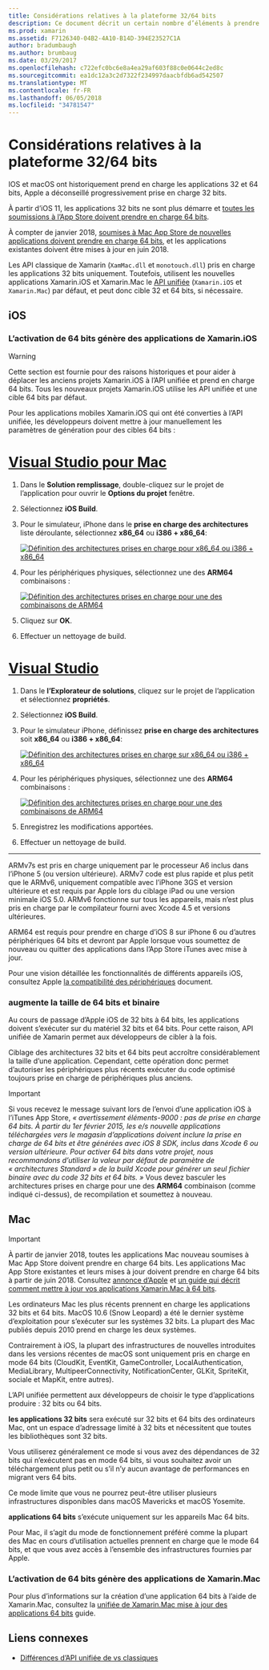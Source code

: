 ```yaml
---
title: Considérations relatives à la plateforme 32/64 bits
description: Ce document décrit un certain nombre d’éléments à prendre en compte lors du ciblage des architectures 32 bits et 64 bits pour une application Xamarin.iOS ou Xamarin.Mac.
ms.prod: xamarin
ms.assetid: F7126340-04B2-4A10-B14D-394E23527C1A
author: bradumbaugh
ms.author: brumbaug
ms.date: 03/29/2017
ms.openlocfilehash: c722efc0bc6e8a4ea29af603f88c0e0644c2ed8c
ms.sourcegitcommit: ea1dc12a3c2d7322f234997daacbfdb6ad542507
ms.translationtype: MT
ms.contentlocale: fr-FR
ms.lasthandoff: 06/05/2018
ms.locfileid: "34781547"
---
```

# <a name="3264-bit-platform-considerations"></a>Considérations relatives à la plateforme 32/64 bits

IOS et macOS ont historiquement prend en charge les applications 32 et 64 bits, Apple a déconseillé progressivement prise en charge 32 bits.

À partir d’iOS 11, les applications 32 bits ne sont plus démarre et [toutes les soumissions à l’App Store doivent prendre en charge 64 bits](https://developer.apple.com/news/?id=06282017b).

À compter de janvier 2018, [soumises à Mac App Store de nouvelles applications doivent prendre en charge 64 bits](https://developer.apple.com/news/?id=06282017a), et les applications existantes doivent être mises à jour en juin 2018.

Les API classique de Xamarin (`XamMac.dll` et `monotouch.dll`) pris en charge les applications 32 bits uniquement. Toutefois, utilisent les nouvelles applications Xamarin.iOS et Xamarin.Mac le [API unifiée](~/cross-platform/macios/unified/index.md) (`Xamarin.iOS` et `Xamarin.Mac`) par défaut, et peut donc cible 32 et 64 bits, si nécessaire.

## <a name="ios"></a>iOS

<a name="enable-64" />

### <a name="enabling-64-bit-builds-of-xamarinios-apps"></a>L’activation de 64 bits génère des applications de Xamarin.iOS

> [!WARNING]
> Cette section est fournie pour des raisons historiques et pour aider à déplacer les anciens projets Xamarin.iOS à l’API unifiée et prend en charge 64 bits. Tous les nouveaux projets Xamarin.iOS utilise les API unifiée et une cible 64 bits par défaut.

Pour les applications mobiles Xamarin.iOS qui ont été converties à l’API unifiée, les développeurs doivent mettre à jour manuellement les paramètres de génération pour des cibles 64 bits :

# <a name="visual-studio-for-mactabvsmac"></a>[Visual Studio pour Mac](#tab/vsmac)

1. Dans le **Solution remplissage**, double-cliquez sur le projet de l’application pour ouvrir le **Options du projet** fenêtre.
2. Sélectionnez **iOS Build**.
3. Pour le simulateur, iPhone dans le **prise en charge des architectures** liste déroulante, sélectionnez **x86\_64** ou **i386 + x86\_64**:

   [![Définition des architectures prises en charge pour x86\_64 ou i386 + x86\_64](Images/Image01.png "Setting Supported architectures to x86\_64 or i386 + x86\_64")](Images/Image01-large.png#lightbox) 

4. Pour les périphériques physiques, sélectionnez une des **ARM64** combinaisons :

   [![Définition des architectures prises en charge pour une des combinaisons de ARM64](Images/Image02.png "paramètre pris en charge les architectures à une des combinaisons ARM64")](Images/Image02-large.png#lightbox)

5. Cliquez sur **OK**.
6. Effectuer un nettoyage de build.

# <a name="visual-studiotabvswin"></a>[Visual Studio](#tab/vswin)

1. Dans le **l’Explorateur de solutions**, cliquez sur le projet de l’application et sélectionnez **propriétés**.
2. Sélectionnez **iOS Build**.
3. Pour le simulateur iPhone, définissez **prise en charge des architectures** soit **x86\_64** ou **i386 + x86\_64**: 

   [![Définition des architectures prises en charge sur x86_64 ou i386 + x86\_64](Images/VS02.png "Setting Supported architectures to x86_64 or i386 + x86\_64")](Images/VS02-large.png#lightbox)

4. Pour les périphériques physiques, sélectionnez une des **ARM64** combinaisons :
    
   [![Définition des architectures prises en charge pour une des combinaisons de ARM64](Images/VS01.png "paramètre pris en charge les architectures à une des combinaisons ARM64")](Images/VS01-large.png#lightbox)

5. Enregistrez les modifications apportées.
6. Effectuer un nettoyage de build.

-----

ARMv7s est pris en charge uniquement par le processeur A6 inclus dans l’iPhone 5 (ou version ultérieure). ARMv7 code est plus rapide et plus petit que le ARMv6, uniquement compatible avec l’iPhone 3GS et version ultérieure et est requis par Apple lors du ciblage iPad ou une version minimale iOS 5.0. ARMv6 fonctionne sur tous les appareils, mais n’est plus pris en charge par le compilateur fourni avec Xcode 4.5 et versions ultérieures. 

ARM64 est requis pour prendre en charge d’iOS 8 sur iPhone 6 ou d’autres périphériques 64 bits et devront par Apple lorsque vous soumettez de nouveau ou quitter des applications dans l’App Store iTunes avec mise à jour.

Pour une vision détaillée les fonctionnalités de différents appareils iOS, consultez Apple [la compatibilité des périphériques](https://developer.apple.com/library/content/documentation/DeviceInformation/Reference/iOSDeviceCompatibility/DeviceCompatibilityMatrix/DeviceCompatibilityMatrix.html) document.

### <a name="64-bit-and-binary-size-increases"></a>augmente la taille de 64 bits et binaire

Au cours de passage d’Apple iOS de 32 bits à 64 bits, les applications doivent s’exécuter sur du matériel 32 bits et 64 bits. Pour cette raison, API unifiée de Xamarin permet aux développeurs de cibler à la fois.

Ciblage des architectures 32 bits et 64 bits peut accroître considérablement la taille d’une application. Cependant, cette opération donc permet d’autoriser les périphériques plus récents exécuter du code optimisé toujours prise en charge de périphériques plus anciens.

> [!IMPORTANT]
> Si vous recevez le message suivant lors de l’envoi d’une application iOS à l’iTunes App Store, _« avertissement éléments-9000 : pas de prise en charge 64 bits. À partir du 1er février 2015, les e/s nouvelle applications téléchargées vers le magasin d’applications doivent inclure la prise en charge de 64 bits et être générées avec iOS 8 SDK, inclus dans Xcode 6 ou version ultérieure. Pour activer 64 bits dans votre projet, nous recommandons d’utiliser la valeur par défaut de paramètre de « architectures Standard » de la build Xcode pour générer un seul fichier binaire avec du code 32 bits et 64 bits. »_ Vous devez basculer les architectures prises en charge pour une des **ARM64** combinaison (comme indiqué ci-dessus), de recompilation et soumettez à nouveau.

## <a name="mac"></a>Mac

> [!IMPORTANT]
> À partir de janvier 2018, toutes les applications Mac nouveau soumises à Mac App Store doivent prendre en charge 64 bits. Les applications Mac App Store existantes et leurs mises à jour doivent prendre en charge 64 bits à partir de juin 2018. Consultez [annonce d’Apple](https://developer.apple.com/news/?id=06282017a) et [un guide qui décrit comment mettre à jour vos applications Xamarin.Mac à 64 bits](~/cross-platform/macios/32-and-64/mac-64-bit.md).

Les ordinateurs Mac les plus récents prennent en charge les applications 32 bits et 64 bits.   MacOS 10.6 (Snow Leopard) a été le dernier système d’exploitation pour s’exécuter sur les systèmes 32 bits.   La plupart des Mac publiés depuis 2010 prend en charge les deux systèmes.

Contrairement à iOS, la plupart des infrastructures de nouvelles introduites dans les versions récentes de macOS sont uniquement pris en charge en mode 64 bits (CloudKit, EventKit, GameController, LocalAuthentication, MediaLibrary, MultipeerConnectivity, NotificationCenter, GLKit, SpriteKit, sociale et MapKit, entre autres).

L’API unifiée permettent aux développeurs de choisir le type d’applications produire : 32 bits ou 64 bits.

**les applications 32 bits** sera exécuté sur 32 bits et 64 bits des ordinateurs Mac, ont un espace d’adressage limité à 32 bits et nécessitent que toutes les bibliothèques sont 32 bits.

Vous utiliserez généralement ce mode si vous avez des dépendances de 32 bits qui n’exécutent pas en mode 64 bits, si vous souhaitez avoir un téléchargement plus petit ou s’il n’y aucun avantage de performances en migrant vers 64 bits.

Ce mode limite que vous ne pourrez peut-être utiliser plusieurs infrastructures disponibles dans macOS Mavericks et macOS Yosemite.

**applications 64 bits** s’exécute uniquement sur les appareils Mac 64 bits.

Pour Mac, il s’agit du mode de fonctionnement préféré comme la plupart des Mac en cours d’utilisation actuelles prennent en charge que le mode 64 bits, et que vous avez accès à l’ensemble des infrastructures fournies par Apple.

### <a name="enabling-64-bit-builds-of-xamarinmac-apps"></a>L’activation de 64 bits génère des applications de Xamarin.Mac

Pour plus d’informations sur la création d’une application 64 bits à l’aide de Xamarin.Mac, consultez la [unifiée de Xamarin.Mac mise à jour des applications 64 bits](~/cross-platform/macios/32-and-64/mac-64-bit.md) guide.

## <a name="related-links"></a>Liens connexes

- [Différences d’API unifiée de vs classiques](https://developer.xamarin.com/releases/ios/api_changes/classic-vs-unified-8.6.0/)
